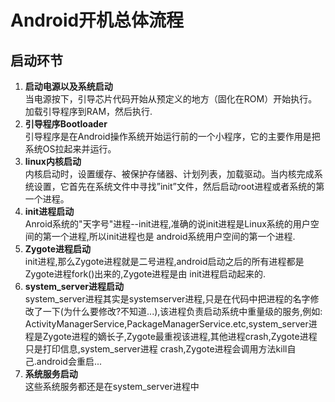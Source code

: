# Android开机总体流程

## 启动环节
1. **启动电源以及系统启动**  
当电源按下，引导芯片代码开始从预定义的地方（固化在ROM）开始执行。加载引导程序到RAM，然后执行.  
2. **引导程序Bootloader**  
引导程序是在Android操作系统开始运行前的一个小程序，它的主要作用是把系统OS拉起来并运行。  
3. **linux内核启动**  
内核启动时，设置缓存、被保护存储器、计划列表，加载驱动。当内核完成系统设置，它首先在系统文件中寻找”init”文件，然后启动root进程或者系统的第一个进程。  
4. **init进程启动**  
Anroid系统的"天字号"进程--init进程,准确的说init进程是Linux系统的用户空间的第一个进程,所以init进程也是
android系统用户空间的第一个进程.
5. **Zygote进程启动**  
init进程,那么Zygote进程就是二号进程,android启动之后的所有进程都是Zygote进程fork()出来的,Zygote进程是由
init进程启动起来的.  
6. **system_server进程启动**  
system_server进程其实是systemserver进程,只是在代码中把进程的名字修改了一下(为什么要修改?不知道...),该进程负责启动系统中重量级的服务,例如:
ActivityManagerService,PackageManagerService.etc,system_server进程是Zygote进程的嫡长子,Zygote最重视该进程,其他进程crash,Zygote进程只是打印信息,system_server进程
crash,Zygote进程会调用方法kill自己.android会重启...
7. **系统服务启动**  
这些系统服务都还是在system_server进程中


